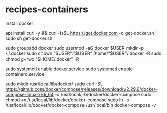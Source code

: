 # recipes-containers

Install docker

apt install curl -y  && curl -fsSL https://get.docker.com -o get-docker.sh | sudo sh get-docker.sh

sudo groupadd docker
sudo usermod -aG docker $USER
mkdir -p ~/.docker
sudo chown "$USER":"$USER" /home/"$USER"/.docker -R
sudo chmod g+rwx "$HOME/.docker" -R

sudo systemctl enable docker.service
sudo systemctl enable containerd.service


sudo mkdir /usr/local/lib/docker/
sudo curl -SL https://github.com/docker/compose/releases/download/v2.29.6/docker-compose-linux-x86_64 -o /usr/local/lib/docker/docker-compose
sudo chmod +x /usr/local/lib/docker/docker-compose
sudo ln -s /usr/local/lib/docker/docker-compose /usr/local/bin
docker-compose -v